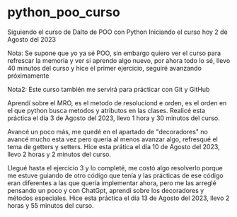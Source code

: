 # python_poo_curso
Siguiendo el curso de Dalto de POO con Python
Iniciando el curso hoy 2 de Agosto del 2023

Nota: Se supone que yo ya sé POO, sin embargo quiero ver el curso para refrescar la memoria y ver si aprendo algo nuevo, por ahora todo lo sé, llevo 40 minutos del curso y hice el primer ejercicio, seguiré avanzando próximamente

Nota2: Este curso también me servirá para prácticar con Git y GitHub

Aprendí sobre el MRO, es el metodo de resoluciond e orden, es el orden en el que python busca metodos y atributos en las clases. Realicé esta práctica el día 3 de Agosto del 2023, llevo 1 hora y 30 minutos del curso.

Avancé un poco más, me quedé en el apartado de "decoradores" no avancé mucho esta vez pero quería al menos avanzar algo, refresqué el tema de getters y setters. Hice esta prática el día 10 de Agosto del 2023, llevo 2 horas y 2 minutos del curso. 

Llegué hasta el ejercicio 3 y lo completé, me costó algo resolverlo porque me estuve guiando de otro código que tenía y las prácticas de ese código eran diferentes a las que quería implementar ahora, pero me las arreglé pensando un poco y con ChatGpt, aprendí sobre los decoradores y métodos especiales. Hice esta práctica el día 13 de Agosto del 2023, llevo 2 horas y 55 minutos del curso.